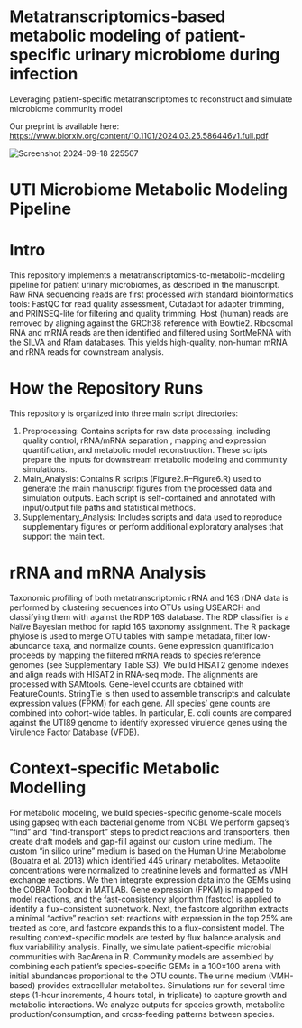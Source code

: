 # Metatranscriptomics-based metabolic modeling of patient-specific urinary microbiome during infection
Leveraging patient-specific metatranscriptomes to reconstruct and simulate microbiome community model

Our preprint is available here:
https://www.biorxiv.org/content/10.1101/2024.03.25.586446v1.full.pdf

![Screenshot 2024-09-18 225507](https://github.com/user-attachments/assets/0d2284c8-6f6d-4d0d-bc2b-8e374c1011db)



# UTI Microbiome Metabolic Modeling Pipeline
# Intro
This repository implements a metatranscriptomics-to-metabolic-modeling pipeline for patient urinary microbiomes, as described in the manuscript. Raw RNA sequencing reads are first processed with standard bioinformatics tools: FastQC for read quality assessment, Cutadapt for adapter trimming, and PRINSEQ-lite for filtering and quality trimming. Host (human) reads are removed by aligning against the GRCh38 reference with Bowtie2. Ribosomal RNA and mRNA reads are then identified and filtered using SortMeRNA with the SILVA and Rfam databases. This yields high-quality, non-human mRNA and rRNA reads for downstream analysis. 

# How the Repository Runs
This repository is organized into three main script directories:
1) Preprocessing: Contains scripts for raw data processing, including quality control, rRNA/mRNA separation , mapping and expression quantification, and metabolic model reconstruction. These scripts prepare the inputs for downstream metabolic modeling and community simulations.
2) Main_Analysis: Contains R scripts (Figure2.R–Figure6.R) used to generate the main manuscript figures from the processed data and simulation outputs. Each script is self-contained and annotated with input/output file paths and statistical methods.
3) Supplementary_Analysis: Includes scripts and data used to reproduce supplementary figures or perform additional exploratory analyses that support the main text.


# rRNA and mRNA Analysis
Taxonomic profiling of both metatranscriptomic rRNA and 16S rDNA data is performed by clustering sequences into OTUs using USEARCH and classifying them with against the RDP 16S database. The RDP classifier is a Naïve Bayesian method for rapid 16S taxonomy assignment. The R package phylose is used to merge OTU tables with sample metadata, filter low-abundance taxa, and normalize counts. Gene expression quantification proceeds by mapping the filtered mRNA reads to species reference genomes (see Supplementary Table S3). We build HISAT2 genome indexes and align reads with HISAT2 in RNA-seq mode. The alignments are processed with SAMtools. Gene-level counts are obtained with FeatureCounts. StringTie is then used to assemble transcripts and calculate expression values (FPKM) for each gene. All species’ gene counts are combined into cohort-wide tables. In particular, E. coli counts are compared against the UTI89 genome to identify expressed virulence genes using the Virulence Factor Database (VFDB). 

# Context-specific Metabolic Modelling
For metabolic modeling, we build species-specific genome-scale models using gapseq with each bacterial genome from NCBI. We perform gapseq’s “find” and “find-transport” steps to predict reactions and transporters, then create draft models and gap-fill against our custom urine medium. The custom “in silico urine” medium is based on the Human Urine Metabolome (Bouatra et al. 2013) which identified 445 urinary metabolites. Metabolite concentrations were normalized to creatinine levels and formatted as VMH exchange reactions. We then integrate expression data into the GEMs using the COBRA Toolbox  in MATLAB. Gene expression (FPKM) is mapped to model reactions, and the fast-consistency algorithm (fastcc) is applied to identify a flux-consistent subnetwork. Next, the fastcore algorithm extracts a minimal “active” reaction set: reactions with expression in the top 25% are treated as core, and fastcore expands this to a flux-consistent model. The resulting context-specific models are  tested by flux balance analysis and flux variabilility analysis. Finally, we simulate patient-specific microbial communities with BacArena in R. Community models are assembled by combining each patient’s species-specific GEMs in a 100×100  arena with initial abundances proportional to the OTU counts. The urine medium (VMH-based) provides extracellular metabolites. Simulations run for several time steps (1-hour increments, 4 hours total, in triplicate) to capture growth and metabolic interactions. We analyze outputs for species growth, metabolite production/consumption, and cross-feeding patterns between species.
